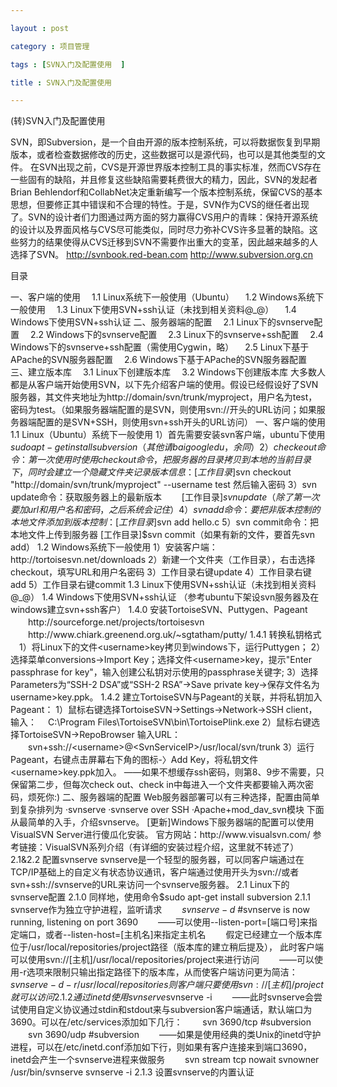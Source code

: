 ```yaml
---

layout : post

category : 项目管理

tags : [SVN入门及配置使用  ]

title : SVN入门及配置使用

---
```


(转)SVN入门及配置使用

SVN，即Subversion，是一个自由开源的版本控制系统，可以将数据恢复到早期版本，或者检查数据修改的历史，这些数据可以是源代码，也可以是其他类型的文件。
在SVN出现之前，CVS是开源世界版本控制工具的事实标准，然而CVS存在一些固有的缺陷，并且修复这些缺陷需要耗费很大的精力，因此，SVN的发起者Brian Behlendorf和CollabNet决定重新编写一个版本控制系统，保留CVS的基本思想，但要修正其中错误和不合理的特性。于是，SVN作为CVS的继任者出现了。SVN的设计者们力图通过两方面的努力赢得CVS用户的青睐：保持开源系统的设计以及界面风格与CVS尽可能类似，同时尽力弥补CVS许多显著的缺陷。这些努力的结果使得从CVS迁移到SVN不需要作出重大的变革，因此越来越多的人选择了SVN。 
http://svnbook.red-bean.com
http://www.subversion.org.cn 

目录

一、客户端的使用
　1.1 Linux系统下一般使用（Ubuntu）
　1.2 Windows系统下一般使用
　1.3 Linux下使用SVN+ssh认证（未找到相关资料@_@）
　1.4 Windows下使用SVN+ssh认证
二、服务器端的配置
　2.1 Linux下的svnserve配置
　2.2 Windows下的svnserve配置
　2.3 Linux下的svnserve+ssh配置
　2.4 Windows下的svnserve+ssh配置（需使用Cygwin，略）
　2.5 Linux下基于APache的SVN服务器配置
　2.6 Windows下基于APache的SVN服务器配置
三、建立版本库
　3.1 Linux下创建版本库
　3.2 Windows下创建版本库
大多数人都是从客户端开始使用SVN，以下先介绍客户端的使用。假设已经假设好了SVN服务器，其文件夹地址为http://domain/svn/trunk/myproject，用户名为test，密码为test。（如果服务器端配置的是SVN，则使用svn://开头的URL访问；如果服务器端配置的是SVN+SSH，则使用svn+ssh开头的URL访问）
一、客户端的使用
1.1 Linux（Ubuntu）系统下一般使用
1）首先需要安装svn客户端，ubuntu下使用$sudo apt-get install subversion（其他请baigoogledu，余同）
2）checkeout命令：第一次使用时使用checkout命令，把服务器的目录拷贝到本地的当前目录下，同时会建立一个隐藏文件夹记录版本信息：
　　[工作目录]$svn checkout "http://domain/svn/trunk/myproject" --username test
然后输入密码
3）svn update命令：获取服务器上的最新版本
　　[工作目录]$svn update（除了第一次要加url和用户名和密码，之后系统会记住）
4）svn add命令：要把非版本控制的本地文件添加到版本控制：
　　[工作目录]$svn add hello.c
5）svn commit命令：把本地文件上传到服务器
[工作目录]$svn commit（如果有新的文件，要首先svn add）
1.2 Windows系统下一般使用
1）安装客户端：http://tortoisesvn.net/downloads
2）新建一个文件夹（工作目录），右击选择checkout，填写URL和用户名密码
3）工作目录右键update
4）工作目录右键add
5）工作目录右键commit
1.3 Linux下使用SVN+ssh认证（未找到相关资料@_@）
1.4 Windows下使用SVN+ssh认证
（参考ubuntu下架设svn服务器及在windows建立svn+ssh客户）
1.4.0 安装TortoiseSVN、Puttygen、Pageant
　　http://sourceforge.net/projects/tortoisesvn
　　http://www.chiark.greenend.org.uk/~sgtatham/putty/
1.4.1 转换私钥格式
　1）将Linux下的文件<username>key拷贝到windows下，运行Puttygen；
    2）选择菜单conversions->Import Key；选择文件<username>key，提示"Enter passphrase for key"，输入创建公私钥对示使用的passphrase关键字;
    3）选择Parameters为“SSH-2 DSA”或“SSH-2 RSA”->Save private key->保存文件名为username>key.ppk。
1.4.2 建立TortoiseSVN与Pageant的关联，并将私钥加入Pageant：
    1）鼠标右键选择TortoiseSVN->Settings->Network->SSH client，输入：
    　C:\Program Files\TortoiseSVN\bin\TortoisePlink.exe
    2）鼠标右键选择TortoiseSVN->RepoBrowser 输入URL：
　　svn+ssh://<username>@<SvnServiceIP>/usr/local/svn/trunk
    3）运行Pageant，右键点击屏幕右下角的图标-〉Add Key，将私钥文件<username>key.ppk加入。
——如果不想缓存ssh密码，则第8、9步不需要，只保留第二步，但每次check out、check in中每进入一个文件夹都要输入两次密码，烦死你:)
二、服务器端的配置
Web服务器部署可以有三种选择，配置由简单到复杂排列为
·svnserve
·svnserve over SSH
·Apache+mod_dav_svn模块
下面从最简单的入手，介绍svnserve。
[更新]Windows下服务器端的配置可以使用VisualSVN Server进行傻瓜化安装。
官方网站：http://www.visualsvn.com/
参考链接：VisualSVN系列介绍（有详细的安装过程介绍，这里就不转述了）
2.1&2.2 配置svnserve
svnserve是一个轻型的服务器，可以同客户端通过在TCP/IP基础上的自定义有状态协议通讯，客户端通过使用开头为svn://或者svn+ssh://svnserve的URL来访问一个svnserve服务器。
2.1 Linux下的svnserve配置
2.1.0 同样地，使用命令$sudo apt-get install subversion
2.1.1 svnserve作为独立守护进程，监听请求
　　$svnserve -d
　　$ #svnserve is now running, listening on port 3690
　　——可以使用--listen-port=[端口号]来指定端口，或者--listen-host=[主机名]来指定主机名
　　假定已经建立一个版本库位于/usr/local/repositories/project路径（版本库的建立稍后提及）， 此时客户端可以使用svn://[主机]/usr/local/repositories/project来进行访问
　　——可以使用-r选项来限制只输出指定路径下的版本库，从而使客户端访问更为简洁：
　　$svnserve -d -r /usr/local/repositories
　　则客户端只要使用svn://[主机]/project就可以访问
2.1.2 通过inetd使用svnserve
　　$svnserve -i
　　——此时svnserve会尝试使用自定义协议通过stdin和stdout来与subversion客户端通话，默认端口为3690。可以在/etc/services添加如下几行：
　　svn 3690/tcp #subversion
　　svn 3690/udp #subversion
　　——如果是使用经典的类Unix的inetd守护进程，可以在/etc/inetd.conf添加如下行，则如果有客户连接来到端口3690，inetd会产生一个svnserve进程来做服务
　　svn stream tcp nowait svnowner /usr/bin/svnserve svnserve -i
2.1.3 设置svnserve的内置认证